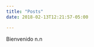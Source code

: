 ```yaml
---
title: "Posts"
date: 2018-02-13T12:21:57-05:00

---
```


<!-- Welcome to the blog section! This page uses the default `list.html` template. Write anything you like here. You can set this text with your `_index.md` in the `/content/posts/` folder. -->

Bienvenido n.n